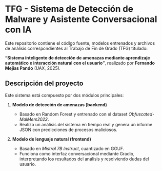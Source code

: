 # TFG - Sistema de Detección de Malware y Asistente Conversacional con IA

Este repositorio contiene el código fuente, modelos entrenados y archivos de análisis correspondientes al Trabajo de Fin de Grado (TFG) titulado:

**“Sistema inteligente de detección de amenazas mediante aprendizaje automático e interacción natural con el usuario”**, realizado por **Fernando Mejías Pando** (UAX, 2025).

## Descripción del proyecto

Este sistema está compuesto por dos módulos principales:

1. **Modelo de detección de amenazas (backend)**  
   - Basado en Random Forest y entrenado con el dataset *Obfuscated-MalMem2022*.
   - Realiza un análisis del sistema en tiempo real y genera un informe JSON con predicciones de procesos maliciosos.

2. **Modelo de lenguaje natural (frontend)**  
   - Basado en *Mistral 7B Instruct*, cuantizado en GGUF.
   - Funciona como interfaz conversacional mediante Gradio, interpretando los resultados del análisis y resolviendo dudas del usuario.
